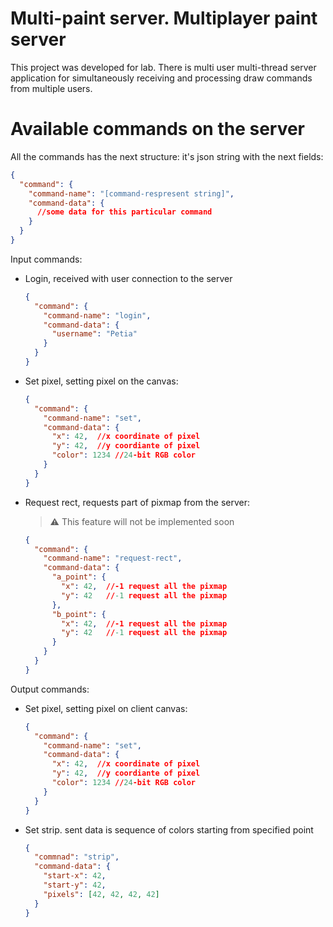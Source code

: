 # Multi-paint server. Multiplayer paint server
This project was developed for lab. There is multi user multi-thread server application for simultaneously receiving and processing draw commands from multiple users.

# Available commands on the server
All the commands has the next structure: it's json string with the next fields: 
```json
{
  "command": {
    "command-name": "[command-respresent string]",
    "command-data": {
      //some data for this particular command
    }
  }
}
```

Input commands:
* Login, received with user connection to the server
  ```json
  {
    "command": {
      "command-name": "login",
      "command-data": {
        "username": "Petia"
      }
    }
  }
  ```
* Set pixel, setting pixel on the canvas:
  ```json
  {
    "command": {
      "command-name": "set",
      "command-data": {
        "x": 42,  //x coordinate of pixel
        "y": 42,  //y coordiante of pixel
        "color": 1234 //24-bit RGB color
      }
    }
  }
  ```
* Request rect, requests part of pixmap from the server: 
  > :warning: This feature will not be implemented soon
  ```json
  {
    "command": {
      "command-name": "request-rect",
      "command-data": {
        "a_point": {
          "x": 42,  //-1 request all the pixmap
          "y": 42   //-1 request all the pixmap
        },
        "b_point": {
          "x": 42,  //-1 request all the pixmap
          "y": 42   //-1 request all the pixmap
        }
      }
    }
  }
  ```
Output commands:
* Set pixel, setting pixel on client canvas:
  ```json
  {
    "command": {
      "command-name": "set",
      "command-data": {
        "x": 42,  //x coordinate of pixel
        "y": 42,  //y coordiante of pixel
        "color": 1234 //24-bit RGB color
      }
    }
  }
  ```
* Set strip. sent data is sequence of colors starting from specified point
  ```json
  {
    "commnad": "strip",
    "command-data": {
      "start-x": 42,
      "start-y": 42,
      "pixels": [42, 42, 42, 42]
    }
  }
  ```